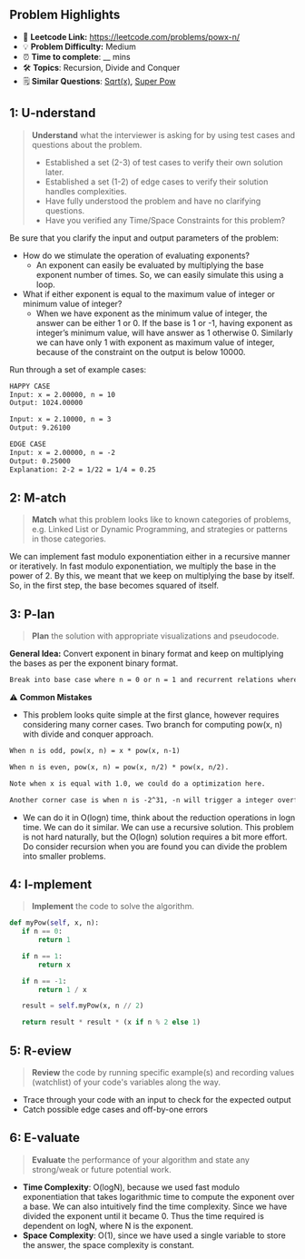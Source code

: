 ## Problem Highlights

* 🔗 **Leetcode Link:** <https://leetcode.com/problems/powx-n/>
* 💡 **Problem Difficulty:** Medium
* ⏰ **Time to complete**: __ mins
* 🛠️ **Topics**: Recursion, Divide and Conquer
* 🗒️ **Similar Questions**: [Sqrt(x)](https://leetcode.com/problems/sqrtx/), [Super Pow](https://leetcode.com/problems/super-pow/)
    
## 1: U-nderstand
 
> **Understand** what the interviewer is asking for by using test cases and questions about the problem.
> 
> - Established a set (2-3) of test cases to verify their own solution later.
> - Established a set (1-2) of edge cases to verify their solution handles complexities.
> - Have fully understood the problem and have no clarifying questions.
> - Have you verified any Time/Space Constraints for this problem?

Be sure that you clarify the input and output parameters of the problem:

- How do we stimulate the operation of evaluating exponents?
    * An exponent can easily be evaluated by multiplying the base exponent number of times. So, we can easily simulate this using a loop.
- What if either exponent is equal to the maximum value of integer or minimum value of integer?
    * When we have exponent as the minimum value of integer, the answer can be either 1 or 0. If the base is 1 or -1, having exponent as integer’s minimum value, will have answer as 1 otherwise 0. Similarly we can have only 1 with exponent as maximum value of integer, because of the constraint on the output is below 10000.


Run through a set of example cases:

```markdown
HAPPY CASE
Input: x = 2.00000, n = 10
Output: 1024.00000

Input: x = 2.10000, n = 3
Output: 9.26100

EDGE CASE 
Input: x = 2.00000, n = -2
Output: 0.25000
Explanation: 2-2 = 1/22 = 1/4 = 0.25
```   
    
## 2: M-atch

> **Match**  what this problem looks like to known categories of problems, e.g. Linked List or Dynamic Programming, and strategies or patterns in those categories.

We can implement fast modulo exponentiation either in a recursive manner or iteratively. In fast modulo exponentiation, we multiply the base in the power of 2. By this, we meant that we keep on multiplying the base by itself. So, in the first step, the base becomes squared of itself.


## 3: P-lan

> **Plan** the solution with appropriate visualizations and pseudocode.

**General Idea:** Convert exponent in binary format and keep on multiplying the bases as per the exponent binary format.


```markdown
Break into base case where n = 0 or n = 1 and recurrent relations where n is even or odd numbers.
```

⚠️ **Common Mistakes**

* This problem looks quite simple at the first glance, however requires considering many corner cases. Two branch for computing pow(x, n) with divide and conquer approach. 
```markdown
When n is odd, pow(x, n) = x * pow(x, n-1)

When n is even, pow(x, n) = pow(x, n/2) * pow(x, n/2).

Note when x is equal with 1.0, we could do a optimization here.

Another corner case is when n is -2^31, -n will trigger a integer overflow.
```   
* We can do it in O(logn) time, think about the reduction operations in logn time. We can do it similar. We can use a recursive solution. This problem is not hard naturally, but the O(logn) solution requires a bit more effort. Do consider recursion when you are found you can divide the problem into smaller problems.



## 4: I-mplement

> **Implement** the code to solve the algorithm.

```python
def myPow(self, x, n):
   if n == 0:
       return 1

   if n == 1:
       return x

   if n == -1:
       return 1 / x

   result = self.myPow(x, n // 2)

   return result * result * (x if n % 2 else 1)
```
    
## 5: R-eview

> **Review** the code by running specific example(s) and recording values (watchlist) of your code's variables along the way.

- Trace through your code with an input to check for the expected output
- Catch possible edge cases and off-by-one errors

## 6: E-valuate

> **Evaluate** the performance of your algorithm and state any strong/weak or future potential work.
    
* **Time Complexity**: O(logN), because we used fast modulo exponentiation that takes logarithmic time to compute the exponent over a base. We can also intuitively find the time complexity. Since we have divided the exponent until it became 0. Thus the time required is dependent on logN, where N is the exponent.
* **Space Complexity**: O(1), since we have used a single variable to store the answer, the space complexity is constant.
